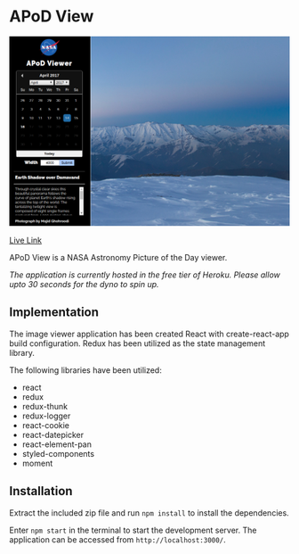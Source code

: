# APoD View

![Screenshot](./docs/screenshot.png)

[Live Link](http://apodview.herokuapp.com)

APoD View is a NASA Astronomy Picture of the Day viewer.  

*The application is currently hosted in the free tier of Heroku.  Please allow upto 30 seconds for the dyno to spin up.*

## Implementation
The image viewer application has been created React with create-react-app build configuration.  Redux has been utilized as the state management library.  

The following libraries have been utilized:
- react
- redux
- redux-thunk
- redux-logger
- react-cookie
- react-datepicker
- react-element-pan
- styled-components
- moment

## Installation

Extract the included zip file and run `npm install` to install the dependencies.

Enter `npm start` in the terminal to start the development server.  The application can be accessed from `http://localhost:3000/`.  
